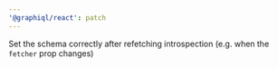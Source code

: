 ```yaml
---
'@graphiql/react': patch
---
```


Set the schema correctly after refetching introspection (e.g. when the `fetcher` prop changes)
